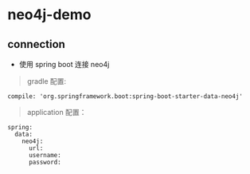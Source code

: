 # neo4j-demo

## connection

* 使用 spring boot 连接 neo4j
>gradle 配置:
```
compile: 'org.springframework.boot:spring-boot-starter-data-neo4j'       
```
>application 配置：
```
spring:
  data:
    neo4j:
      url:
      username:
      password:  
```
